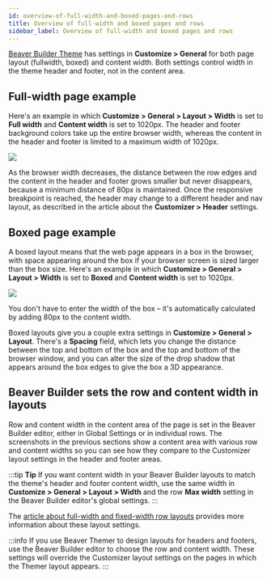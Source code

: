 ```yaml
---
id: overview-of-full-width-and-boxed-pages-and-rows
title: Overview of full-width and boxed pages and rows
sidebar_label: Overview of full-width and boxed pages and rows
---
```


[Beaver Builder Theme](https://www.wpbeaverbuilder.com/wordpress-framework-theme/) has settings in **Customize > General** for both page layout (fullwidth, boxed) and content width. Both settings control width in the theme header and footer, not in the content area.

## Full-width page example

Here's an example in which **Customize > General > Layout > Width** is set to **Full width** and **Content width** is set to 1020px. The header and footer background colors take up the entire browser width, whereas the content in the header and footer is limited to a maximum width of 1020px.

![](/img/overview-of-full-width-and-boxed-pages-and-rows-c9fd94e9.png)

As the browser width decreases, the distance between the row edges and the content in the header and footer grows smaller but never disappears, because a minimum distance of 80px is maintained. Once the responsive breakpoint is reached, the header may change to a different header and nav layout, as described in the article about the **Customizer > Header** settings.

## Boxed page example

A boxed layout means that the web page appears in a box in the browser, with space appearing around the box if your browser screen is sized larger than the box size. Here's an example in which **Customize > General > Layout > Width** is set to **Boxed** and **Content width** is set to 1020px.

![](/img/overview-of-full-width-and-boxed-pages-and-rows-e335186f.png)

You don't have to enter the width of the box – it's automatically calculated by adding 80px to the content width.

Boxed layouts give you a couple extra settings in **Customize > General > Layout**. There's a **Spacing** field, which lets you change the distance between the top and bottom of the box and the top and bottom of the browser window, and you can alter the size of the drop shadow that appears around the box edges to give the box a 3D appearance.

## Beaver Builder sets the row and content width in layouts

Row and content width in the content area of the page is set in the Beaver Builder editor, either in Global Settings or in individual rows. The screenshots in the previous sections show a content area with various row and content widths so you can see how they compare to the Customizer layout settings in the header and footer areas.

:::tip **Tip**
If you want content width in your Beaver Builder layouts to match the theme's header and footer content width, use the same width in **Customize > General > Layout > Width** and the row **Max width** setting in the Beaver Builder editor's global settings.
:::

The [article about full-width and fixed-width row layouts](/beaver-builder/layouts/rows/full-width-and-fixed-width.md) provides more information about these layout settings.

:::info
If you use Beaver Themer to design layouts for headers and footers, use the Beaver Builder editor to choose the row and content width. These settings will override the Customizer layout settings on the pages in which the Themer layout appears.
:::
